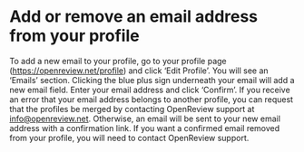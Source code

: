 # Add or remove an email address from your profile

To add a new email to your profile, go to your profile page (https://openreview.net/profile) and click ‘Edit Profile’. You will see an ‘Emails’ section. Clicking the blue plus sign underneath your email will add a new email field. Enter your email address and click ‘Confirm’. If you receive an error that your email address belongs to another profile, you can request that the profiles be merged by contacting OpenReview support at info@openreview.net. Otherwise, an email will be sent to your new email address with a confirmation link. If you want a confirmed email removed from your profile, you will need to contact OpenReview support.
